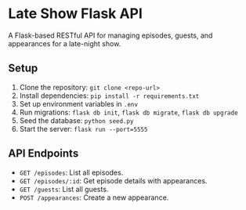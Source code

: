 # Late Show Flask API
A Flask-based RESTful API for managing episodes, guests, and appearances for a late-night show.

## Setup
1. Clone the repository: `git clone <repo-url>`
2. Install dependencies: `pip install -r requirements.txt`
3. Set up environment variables in `.env`
4. Run migrations: `flask db init`, `flask db migrate`, `flask db upgrade`
5. Seed the database: `python seed.py`
6. Start the server: `flask run --port=5555`

## API Endpoints
- `GET /episodes`: List all episodes.
- `GET /episodes/:id`: Get episode details with appearances.
- `GET /guests`: List all guests.
- `POST /appearances`: Create a new appearance.